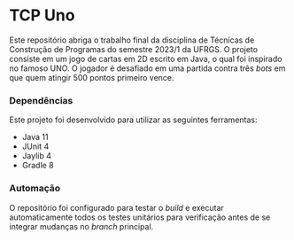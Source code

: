 # TCP Uno

Este repositório abriga o trabalho final da disciplina de Técnicas de Construção de Programas do semestre 2023/1 da UFRGS. O projeto consiste em um jogo de cartas em 2D escrito em Java, o qual foi inspirado no famoso UNO. O jogador é desafiado em uma partida contra três *bots* em que quem atingir 500 pontos primeiro vence.

### Dependências

Este projeto foi desenvolvido para utilizar as seguintes ferramentas:

* Java 11
* JUnit 4
* Jaylib 4
* Gradle 8

### Automação

O repositório foi configurado para testar o *build* e executar automaticamente todos os testes unitários para verificação antes de se integrar mudanças no *branch* principal.
